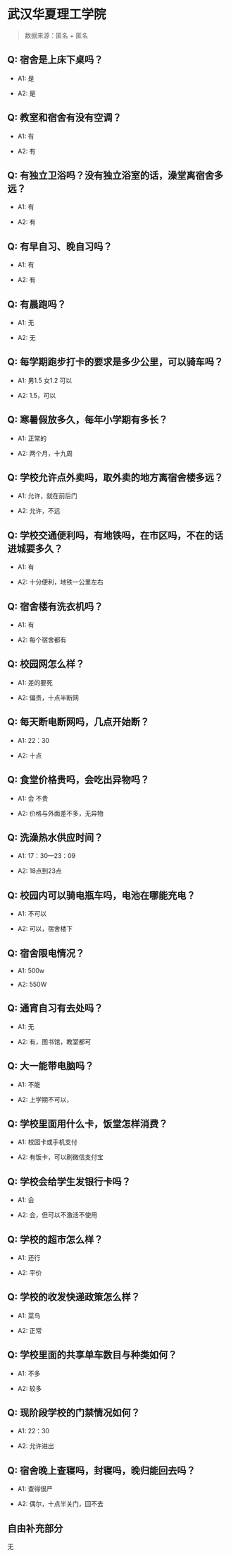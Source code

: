 # 武汉华夏理工学院

> 数据来源：匿名 + 匿名

## Q: 宿舍是上床下桌吗？

- A1: 是

- A2: 是

## Q: 教室和宿舍有没有空调？

- A1: 有

- A2: 有

## Q: 有独立卫浴吗？没有独立浴室的话，澡堂离宿舍多远？

- A1: 有

- A2: 有

## Q: 有早自习、晚自习吗？

- A1: 有

- A2: 有

## Q: 有晨跑吗？

- A1: 无

- A2: 无

## Q: 每学期跑步打卡的要求是多少公里，可以骑车吗？

- A1: 男1.5   女1.2  可以

- A2: 1.5，可以

## Q: 寒暑假放多久，每年小学期有多长？

- A1: 正常的

- A2: 两个月，十九周

## Q: 学校允许点外卖吗，取外卖的地方离宿舍楼多远？

- A1: 允许，就在前后门

- A2: 允许，不远

## Q: 学校交通便利吗，有地铁吗，在市区吗，不在的话进城要多久？

- A1: 有

- A2: 十分便利，地铁一公里左右

## Q: 宿舍楼有洗衣机吗？

- A1: 有

- A2: 每个宿舍都有

## Q: 校园网怎么样？

- A1: 差的要死

- A2: 偏贵，十点半断网

## Q: 每天断电断网吗，几点开始断？

- A1: 22：30

- A2: 十点

## Q: 食堂价格贵吗，会吃出异物吗？

- A1: 会 不贵

- A2: 价格与外面差不多，无异物

## Q: 洗澡热水供应时间？

- A1: 17：30—23：09

- A2: 18点到23点

## Q: 校园内可以骑电瓶车吗，电池在哪能充电？

- A1: 不可以

- A2: 可以，宿舍楼下

## Q: 宿舍限电情况？

- A1: 500w

- A2: 550W

## Q: 通宵自习有去处吗？

- A1: 无

- A2: 有，图书馆，教室都可

## Q: 大一能带电脑吗？

- A1: 不能

- A2: 上学期不可以，

## Q: 学校里面用什么卡，饭堂怎样消费？

- A1: 校园卡或手机支付

- A2: 有饭卡，可以刷微信支付宝

## Q: 学校会给学生发银行卡吗？

- A1: 会

- A2: 会，但可以不激活不使用

## Q: 学校的超市怎么样？

- A1: 还行

- A2: 平价

## Q: 学校的收发快递政策怎么样？

- A1: 菜鸟

- A2: 正常

## Q: 学校里面的共享单车数目与种类如何？

- A1: 不多

- A2: 较多

## Q: 现阶段学校的门禁情况如何？

- A1: 22：30

- A2: 允许进出

## Q: 宿舍晚上查寝吗，封寝吗，晚归能回去吗？

- A1: 查得很严

- A2: 偶尔，十点半关门，回不去

## 自由补充部分

无
